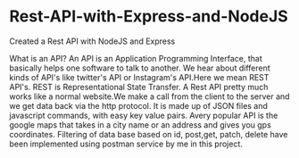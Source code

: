 # Rest-API-with-Express-and-NodeJS
Created a Rest API with NodeJS and Express

What is an API?
      An API is an Application Programming Interface, that basically helps one software to talk to another.
We hear about different kinds of API's like twitter's API or Instagram's API.Here we mean REST API's.
REST is Representational State Transfer.
      A Rest API pretty much works like a normal website.We make a call from the client to the server and we get data back via the http protocol.
It is made up of JSON files and javascript commands, with easy key value pairs.
      Avery popular API is the google maps that takes in a city name or an address and gives you gps coordinates. 
Filtering of data base based on id, post,get, patch, delete have been implemented using postman service by me in this project.
     
